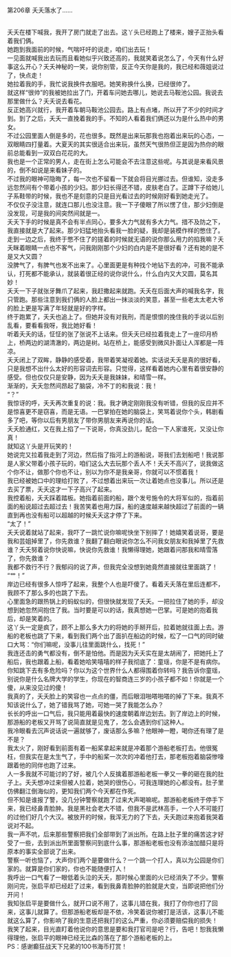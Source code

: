第206章 夭夭落水了……
<br />夭夭在楼下喊我，我开了房门就走了出去。这丫头已经跑上了楼来，嫂子正抬头看着我们俩。<br />她跑到我面前的时候，气喘吁吁的说走，咱们出去玩！<br />一见面就喊我出去玩而且看她似乎兴致还高的，我就笑着说怎么了，今天有什么好事这么开心？夭夭神秘的一笑，说你别管，反正今天你是我的，我已经和薇姐说过了，快点走！<br />她拉着我的手，我忙说我换件衣服吧。她笑称换什么换，已经很帅了。<br />就这样“很帅”的我被她拉出了门，开着车问她去哪儿，她说去马鞍池公园。我说去那里做什么？夭夭说去看花。<br />反正她高兴就行，我开着车朝马鞍池公园去。路上有点堵，所以开了不少的时间才到。到了之后，夭夭一直挽着我的手。不知的人看着我们俩还以为是什么热中的男女。<br />不过公园里面人倒是多的，花也很多。既然是出来玩那我也抱着出来玩的心态，一双眼睛四打量着。大夏天的其实很适合出来玩，虽然天气很热但正是因为热你的眼前总能看到一双双白花花的大。<br />我也是一个正常的男人，走在街上怎么可能会不去注意这些呢。与其说是来看风景的，倒不如说是来看妹子的。<br />不过我的眼神可隐晦了，每一次也不留看一下就会将目光挪过去。但谁知，没走多远忽然间有个带着小孩的少妇。那少妇长得还不错，皮肤老白了。正蹲下子给她儿子系鞋带的时候，我也不是刻意的只是目光看过去的时候刚好看到她走光了。<br />不仅仅子没注意，就连口那儿也没注意。我一下子傻眼了所以愣了住，那少妇倒是没发现，可是我的间突然间就是一。<br />夭夭下手的时候是真不会有半点同心，要多大力气就有多大力气。措不及防之下，我直接就是大了起来。那少妇猛地抬头看我一脸的疑，我却是装模作样的憋住了。<br />走到一边之后，我终于憋不住了的搓着的时候就无语的说你那么用力的掐我嘛？夭夭眯着眼睛一点也不客气，问我刚刚那个少妇的白内是不是很好看？还有她的是不是又大又圆？<br />没脾气了，有脾气也发不出来了。心里面更是有种找个地钻下去的冲，可我不能承认，打死都不能承认，就装着很正经的说你说什么，什么白内又大又圆，莫名其妙！<br />夭夭一下子就张牙舞爪了起来，我赶撒起来就跑。夭夭在后面大声的喊我名字，我只管跑。那些注意到我们俩的人脸上都出一抹淡淡的笑意，甚至一些老太太老大爷的脸上更是写满了年轻就是好的字样。<br />终于跑累了，夭夭也追上了。但她并没有对我刑，而是恨恨的挽住我的手说以后别乱看，要看看我呀，我比她好看！<br />听着夭夭的话，怔怔的张了张说不上话来。但夭夭已经拉着我走上了一座印月桥上，桥两边的湖清澈的，两边是树。站在桥上，能感受到微风扑面让人浑都是一阵凉。<br />夭夭闭上了双眸，静静的感受着，我带着笑凝视着她。实话说夭夭是真的很好看，只是我想不出什么太好的形容词去形容。只觉得，这样看着她内心里有着很安静的感受。但也仅仅只是安静，因为夭夭是我妹妹，和晴雪一样。<br />渐渐的，夭夭忽然间昂起了脑袋，冷不丁的和我说：我！<br />“？”<br />我惊讶的呼，夭夭再次重复的说：我。我才确定刚刚我没有听错，但我的反应并不是惊喜更不是窃喜，而是无语。一巴掌拍在她的脑袋上，笑骂着说你个头，韩剧看多了吧，等你以后有男朋友了带你男朋友来再说你的话。<br />夭夭脸通红，又在我上掐了一下说哥，你真没劲儿，配合一下人家谁死，又没让你真！<br />就知这丫头是开玩笑的！<br />她说完又拉着我走到了河边，然后指了指河上的游船说，哥我们去划船吧！我说那是人家父带着小孩子玩的，咱们这么大去玩那个丢人不！夭夭不高兴了，说我做这个你不让，做那个你也不让，别以为你不是我亲哥，你就可以不惯着我！<br />我已经被她口中的理给打败了，不过想着出来玩一次让着她点也没事儿。所以还是去买了票，夭夭这才一下子高兴了起来。<br />我控着船，夭夭踩着踏板。她指着前面的船，跟个发号施令的大将军似的，指着前面的船说超过去超过去！我苦笑着也用力踩，船的速度越来越快超过了前面的一辆直到再也没有船可以超越的时候夭夭这才停了下来。<br />“太了！”<br />夭夭说着就站了起来，我吓了一跳忙说你嘛呢快坐下别摔了！她嬉笑着说哥，要是我和芸姐掉里了，你先救谁？我翻了翻白眼说你怎么不问我女朋友和我掉里了先救谁？夭夭努着说你快说嘛，快说你先救谁！我懒得理她，她跟着问那我和晴雪落了，你先救谁？<br />我都不救行不行？我郁闷的说了声，但我完全没想到她竟然直接就往里面跳了！<br />“艹！”<br />岸边已经有很多人惊呼了起来，我整个人也是吓傻了。看着夭夭落在里后连都不，我顾不了那么多的也跳了下去。<br />心里面急的跟热锅上的蚂蚁似的，但很快就发现了夭夭。一把拉住了她的手，却没想到她忽然间抱住了我。当时要是可以的话，我真想她一巴掌。可是她的抱着我后，却是笑着的。<br />这丫头一定是疯了，顾不上那么多大力的将她的手掰开后，拉着她就往面上去。游船的老板也跳了下来，看到我们两个出了面扒在船边的时候，松了一口气的同时破口大骂：“你们嘛呢，没事儿往里面跳什么，找死！”<br />我连还击的勇气都没有，倒不是怕他。而是因为夭夭实在是太胡闹了，把她托上了船后，我也跟着上船，看着她哈笑嘻嘻的样子我彻底了：童瑶，你是不是有病你。你知跳下去有多危险吗？你以为这个世界什么人都得围着你转吗？我告诉你童瑶，别说你是什么名牌大学的学生，你现在的智商连三岁的小孩子都不如！你就是一个傻，从来没见过的傻！<br />我真的了，夭夭脸上的笑容也一点点的僵，而后眼泪啪嗒啪嗒的掉了下来。我真不知该说什么了，她了错我骂了她，可她一哭了我能怎么办？<br />长长的呼出一口气后，我只能用着最快的速度朝着岸边划去。到了岸边上的时候，那游船的老板又开骂了说简直就是见鬼了，怎么会遇到你们这种人。<br />我冷眼看去沉声说话说一遍就够了，废话那么多嘛？他眼神一瞪，喝你还有理了是不是？<br />我太火了，刚好看到前面有着一船桨拿起来就是冲着那个游船老板打去。他很冤枉，但我实在是太生气了，手中的船桨一次次的冲着他打去，那老板抱着脑袋惨嚎跟着他的同伴也跑了过来。<br />人一多我就不可能讨的了好，被几个人反擒着那游船老板一拳又一拳的砸在我的肚子上。夭夭想冲过来但被人拉着，她哭的很伤心，可我连理她的心都没有。肚子里仿佛翻江倒海似的，更知我们两个今天都在作死。<br />但不知是谁报了警，没几分钟警察就跑了过来大声喝嘛呢。那游船老板终于停手下来，我已经鼻青脸肿。我是黑社会老大不错，但我不是武林高手，一个人不可能打的过他们好几个大汉。被放开的时候，我浑无力的了下去，夭夭跑过来抱着我哭着说对不起。<br />我一声不吭，后来那些警察把我们全部带到了派出所。在路上肚子里的痛苦这才好受了一些，去到派出所里面警察问到底什么事，那游船老板也没有添油加醋只是将原本的事实全部说了出来。<br />警察一听也恼了，大声你们两个是要做什么？一个跳一个打人，真以为公园是你们家的。就算是你们家的，你也不能随便打人！<br />我呼出一口气看了一眼低着头泣的夭夭，那时候心里面的火已经消失了不少。警察刚问完，张启平却已经赶了过来，看到我鼻青脸肿的脸就是大变，当即说把他们分开问！<br />我知张启平是要做什么，就开口说不用了，这事儿错在我，我打了你你也打了回来，这事儿就算了。但那游船老板却是不依，冷笑着说你被打是活该，这事儿不能就这么算了，你影响了我的生意还把我打的这么严重，你必须要赔偿我的损失！<br />我笑了起来，目光直盯着他说你的意思是要和我打官司是吧？行，告吧！恕我我懒得理他，张启平的眼神已经无比森的落在了那个游船老板的上。<br />PS：感谢癫狂战天下兄弟的100书海币打赏！